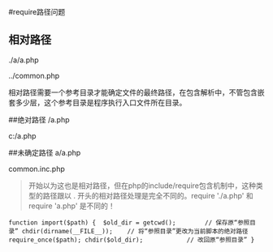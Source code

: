 #require路径问题
## 相对路径
./a/a.php

../common.php

相对路径需要一个参考目录才能确定文件的最终路径，在包含解析中，不管包含嵌套多少层，这个参考目录是程序执行入口文件所在目录。

##绝对路径
/a.php

c:/a.php

##未确定路径
a/a.php

common.inc.php

>开始以为这也是相对路径，但在php的include/require包含机制中，这种类型的路径跟以 . 开头的相对路径处理是完全不同的。require './a.php' 和 require 'a.php' 是不同的！

`function import($path) { 
     $old_dir = getcwd();        // 保存原“参照目录”
     chdir(dirname(__FILE__));    // 将“参照目录”更改为当前脚本的绝对路径
     require_once($path);
     chdir($old_dir);            // 改回原“参照目录”
 }`